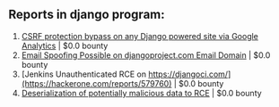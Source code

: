 ## Reports in django program:
1. [CSRF protection bypass on any Django powered site via Google Analytics](https://hackerone.com/reports/26647) | $0.0 bounty
2. [Email Spoofing Possible on djangoproject.com Email Domain](https://hackerone.com/reports/418743) | $0.0 bounty
3. [Jenkins Unauthenticated RCE on https://djangoci.com/](https://hackerone.com/reports/579760) | $0.0 bounty
4. [Deserialization of potentially malicious data to RCE](https://hackerone.com/reports/1415436) | $0.0 bounty